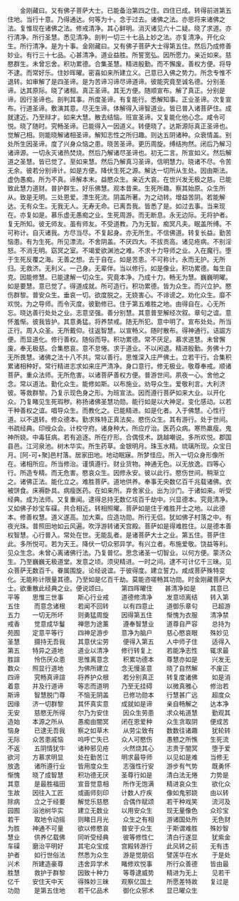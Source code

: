 <!-- { "loadSidebar": true } -->
　　金刚藏曰。又有佛子菩萨大士。已能备治第四之住。四住已成。转得前进第五住地。当行十意。乃得通达。何等为十。念于过去。诸佛之法。亦思将来诸佛之法。复惟现在诸佛之法。修戒清净。其心鲜明。消灭诸见六十二疑。晓了求道。亦行清净。所行圣慧。悉见清净。剖判一切三十七品上妙之法。亦复清净。开化众生。所行清净。是为十事。金刚藏曰。又有佛子菩萨大士得第五住。然后乃成修善妙业。有行三十七品。心甚清净。道业益胜。所誓宽弘。因所愿力。亲近如来。慈愍群生。未曾忘舍。积功累德。合集圣慧。精进殷勤。而不懈废。善权方便。将导不逮。而常好乐。住妙晖曜。密喜如来所建立义。己意已入佛之势力。所念专惟不退转。如审解了是四圣谛。是为苦谛习谛尽谛道谛。彼能究竟至诚名德。分别圣谛。达其原际。晓了诸相。真正圣谛。其无方便。随顺宣布。解了真正。分别是谛。因行圣谛也。剖判其事。所度圣谛。有复能行。悉解知事。正业圣谛。次复宣布。行道圣谛。敷演其意。尽无生谛。体解得入谛智道业。皆已普入诸菩萨住。成就逮近。乃至辩才。如来大慧。散去结恼。班宣圣谛。又复能化他心念。咸令可悦。晓了随时。究畅圣谛。已能得入一因道义。转便晓了。达斯源际真正圣谛也。觉解己相。则能晓解诸相圣谛。解知志性之所归趣。则达五阴诸种。众衰情盖。别处所生因圣谛。度了兴身众恼之患。晓苦圣谛。更历周旋。缚结拘然。闭后乃解习诸谛源。一切永灭诸热焚烧。然后乃解诸尽圣谛也。初无二言。所宣如义。然后解道之圣慧。皆已觉了。至如来慧。然后乃解真习圣谛。信明慧力。晓诸不尽。令苦无余。彼若分别谛计。如是方便。降伏生死之源。解达一切所从生处。因由斯法。虚伪愚痴。所为不真。谛解本末。益愍众生。亲近大哀。在世兴发无极之慈。已能致此慧力道财。普护群生。好乐佛慧。观本昔来。生死所趣。察其始原。众生所从。致是无明。三处恩爱。漂生死流。阴盖所著。为之动转。增益苦阴。若能解达。无有众生。无我无人。无寿无命。已离吾我。皆悉了是。如过去事。当来现在。亦复如是。慕乐虚无愚痴之业。生死周游。而无断息。永无边际。无将护者。复无所知。彼无师友。虽有师友。不受道教。乃为无智。痴冥凡夫。眠盖所缚。不可称计。自灭诸我。方尽当尽。不复起身。亦无所生。不信佛道。转复长益。勤苦恼患。有为生死。所见漂流。不舍阴盖。不厌四大。不拔贡高。诸见疮病。不别淫怒。不消无明。窈冥之室。不竭爱欲渊池之难。不求十力导师之业。入在魔行。堕于生死反覆之海。无善之想。去于自在。如是苦患。不可称计。永而无护。无所归。无救济。无利义。一己身。无辈伴。当以修行。如是像业。积功累德。每生自克。因能修慧。已能逮解一切众生。究竟本净。乃成十力。畅无为慧。巍巍明曜。如是要慧。意已觉了。得道成就。所可造行。积功累德。皆为众生。而兴立护。愍伤群黎。普安众生。垂哀一切。欲度脱之。无娆害心。不诽谤之。劝化众生。靡不欢悦。为之导师。而令灭度。彼勤修已。住于第五难胜之地。由得自在。心无所忘。晓达善行处处之业。志意坚强。善分别慧。其意普至解经次叙。章句之谊。意怀羞惭。彼我皆护。其意勇猛。将养禁戒。随无所犯。意中明了。宣布处处。所当正行。周入众圣。无所戴仰。往返智慧。以宣畅义。随时散布。得神通行。诘誳方便。而显道化。修行善权。随俗而导。积功累德。常不厌足。慕求道慧。未曾懈废。奉无极慈。合集愍哀。意不怠惓。求于道业。不以闲退。精进殷勤。务佛十力无所畏慧。诸佛之法十八不共。常以善行。思惟深入庄严佛土。立若干行。合集积累诸相种好。常行精进志求如来庄严清净。身口意行。修无极业。敬尊奉戒。顺诸菩萨。重众法师。无所危害。以诸菩萨善权方便。普游世间。夙夜一心。舍他之念。常以道法。勤化众生。能修如斯。以布施业。劝导众生。爱敬利言。大利济彼。等救群黎。乃复示现色身之形。为班宣法。因而遵行菩萨如来大业。以开化众。乃复睹见生死瑕秽。称扬诸佛圣慧功勋。能行如是以大神足。变化感动。以若干种善权之谊。唱导众生。而教化之。已能精进。如是化者。入于佛慧。心性行道。以不退转。修众德本。勤求殊特正真法矣。愍伤众生。其有游行。处于世间。书疏经典。印绶众会。计校守府。诸身种大。所应疗治。医药众病。寒热羸瘦。鬼神所娆。中毒狂病。若有追逐。所在疗形。合偶伎术。跳越嘲说。多所欢悦。郡国县邑。江河泉池。树木华实。所生药草。金银明月。珠玉水精。琉璃所现。众宝日月。[阿-可+聚]邑村落。居家田地。地动眠寐。所梦怪应。所入一切众身形像所在。诸相所应。所当修治。谨慎遵行。财业货物。神通无色。以无放逸。四等心行。所造专精。而无危害。愍哀众生。因修永安。彼以此行。愍伤世间。稍渐立之。诸佛正法。能化立之。难胜菩萨。道地供养。奉事无央数亿百千兆载诸佛。衣被饼食。床褥卧具。病瘦医药。在如来所。弃舍家业。出为沙门。于诸如来。听受经典。成为法师。又复重闻。逮得总持无数亿垓百千劫中。兴显德本。究竟清净。又如佛子妙宝车磲。共合相近。转相照曜。菩萨如是住于难胜开士之地。以此德本。修善权慧。道义遂高。加大乘。应造功勋。所行无侣。犹如佛子村落之中。有夜光珠。普照田地如云风遍。吹浮游转诸天宫殿。菩萨如是得难胜住。以是德本善权智慧。心行普入。常处在世。无能乱者。是诸菩萨大士之业。第五住。菩萨住此。多所悦可。若为天王。降伏一切众邪异学。有兴立者。布施爱敬。饶益等利。见众生念。未曾心离诸佛行法。乃复普忆。思念诸圣一切智业。以何方便。蒙济众生。乃至巍巍无极道堂。发意之顷。须臾精进。一时之间。逮不可计亿千三昧。见众菩萨无数百千。眷属围旋。论经说谊。于彼得度。建立誓力。咸成菩萨殊特变化。无能称计限量其德。乃至如是亿百千劫。莫能咨嗟畅其功勋。时金刚藏菩萨大士。欲重散此经典之业。便说颂曰。
　　第四晖曜住　　甚清净如是
　　其意已平等　　思惟三世事
　　斯心行业戒　　道德修清净
　　发意顷离结　　转入第五住
　　而意念诸根　　若闻不回转
　　以有四意止　　道御乐章句
　　已超游五力　　一切无所坏
　　则勇猛周旋　　因得第五住
　　惭愧为衣服　　清净禁戒香
　　觉意成华鬘　　禅思为途薰
　　遵奉智慧业　　道尊自严容
　　总持为苑囿　　定意平等行
　　四神足游步　　意净为脑户
　　慈心愍哀眼　　殊妙见圣慧
　　摄持无吾我　　其意伏尘劳
　　便得入第五　　人中师子住
　　适得入第五　　特异之道地
　　道业以清净　　修行转复上
　　若能净志性　　辄求最胜諠
　　怜伤厌众患　　思惟离意念
　　积累功德本　　尊慧亦如是
　　兴发无数众　　照显行道地
　　为佛所建立　　念无慢圣意
　　晓了自然解　　不废正四谛
　　究畅真谛諠　　将养护众根
　　若分别真正　　转复度诸佛
　　如是消着意　　并及行道谛
　　等志而道明　　乃至无挂碍
　　以微真雅心　　修治若斯谛
　　智慧脱门尊　　不恼无阴盖
　　已修功勋本　　行慧甚广远
　　超度众因缘　　济一切群黎
　　其怀真实意　　成就如是谛
　　亲自畅解之　　达本净无安
　　慈愍无所得　　尔乃为安住
　　因众生劳患　　求众祐道慧
　　勤观其造始　　本源之所从
　　愚痴由闇冥　　闭在恩爱种
　　众生贪取阴　　便成苦恼身
　　已逮无吾我　　察之如草木
　　从劳尘致有　　数数往诸趣
　　犹轮转无际　　众苦患戚恼
　　呜呼亡失已　　众人可愍伤
　　愚戆之所憔　　生死流不返
　　五阴情犹牛　　诸种邪见疮
　　火然烧其心　　志贵于闇冥
　　堕于爱欲河　　方慕求明显
　　处在勤苦江　　明求最导师
　　以见如是难　　当修无放逸
　　诸所遵行业　　皆用度众生
　　志强性行安　　游步有气势
　　既勇怀惭愧　　晓了成智慧
　　积功德无厌　　圣尊行如是
　　清白法无惓　　力势是其意
　　是最胜福田　　宣音觉意相
　　所作无饱满　　精进哀众生
　　欲化众生故　　因往入工匠
　　或画师刻印　　计数人疗疾
　　像如鬼邪娆　　由以转除病
　　立之于经要　　解觉乐慈愍
　　合偶作赋颂　　若干种戏笑
　　流河及园囿　　浴池树华实
　　建立无数业　　以用安众生
　　现无量像色　　众珍宝若干
　　取地令动摇　　则睹日月光
　　众生之有相　　游诸国处所
　　无色财为胜　　神通不可量
　　欲以修愍哀　　普安于众生
　　于斯谓难胜　　殊妙智慧业
　　供养亿载佛　　同听受经典
　　彼等修性仁　　清白行遂显
　　犹紫金车磲　　磨治平明好
　　其宅众宝成　　宫殿转游行
　　此风转之前　　无有违护者
　　如行世俗法　　然悉为众生
　　游是觉朋侣　　譬莲华在水
　　于是处兴术　　所建造豪尊
　　违舍异学术　　睹修欢悦事
　　所行众善德　　皆由最胜慧
　　救护于群黎　　因致十种力
　　等尊逮威势　　精进为无上
　　见若干亿千　　安住天中天
　　得殊妙三昧　　观察亿国土
　　所愿差特故　　复过是功勋
　　是第五住地　　若干亿品术
　　御化众邪术　　显已曜众生
